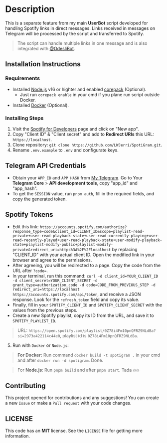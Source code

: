 # Description

This is a separate feature from my main **UserBot** script developed for handling Spotify links in direct messages. Links received in messages on Telegram will be processed by the script and transferred to Spotify.

> The script can handle multiple links in one message and is also integrated with [@OdesliBot](https://t.me/odesli_bot).

## Installation Instructions

### Requirements

- Installed [Node.js](https://nodejs.org) v16 or highter and enabled [corepack](https://nodejs.org/api/corepack.html) (Optional).
  - Just run `corepack enable` in your cmd if you plane run script outside Docker.
- Installed [Docker](https://www.docker.com) (Optional).

### Installing Steps

1. Visit the [Spotify for Developers](https://developer.spotify.com/dashboard) page and click on "New app".
2. Copy "Client ID" & "Client secret" and add to **Redirect URIs** this URL: `https://localhost`.
3. Clone repository: `git clone https://github.com/LWJerri/SpotiGram.git`.
4. Rename `.env.example` to `.env` and configurate keys.

## Telegram API Credentials

- Obtain your `APP_ID` and `APP_HASH` from [My Telegram](https://my.telegram.org). Go to Your **Telegram Core** > **API development tools**, copy "app_id" and "app_hash".
- To get the `SESSION` value, run `pnpm auth`, fill in the required fields, and copy the generated token.

## Spotify Tokens

- Edit this link: `https://accounts.spotify.com/authorize?response_type=code&client_id=CLIENT_ID&scope=playlist-read-private+user-read-playback-state+user-read-currently-playing+user-read-recently-played+user-read-playback-state+user-modify-playback-state+playlist-modify-public+playlist-modify-private&redirect_uri=https%3A%2F%2Flocalhost` by replacing "CLIENT_ID" with your actual client ID. Open the modified link in your browser and agree to the permissions.
- After agreeing, you will be redirected to a page. Copy the code from the URL after `?code=`.
- In your terminal, run this command: `curl -d client_id=YOUR_CLIENT_ID -d client_secret=YOUR_CLIENT_SECRET -d grant_type=authorization_code -d code=CODE_FROM_PREVIOUS_STEP -d redirect_uri=https://localhost https://accounts.spotify.com/api/token`, and receive a JSON response. Look for the `refresh_token` field and copy its value.
- Finally, fill in your `SPOTIFY_CLIENT_ID` and `SPOTIFY_CLIENT_SECRET` with the values from the previous steps.
- Create a new Spotify playlist, copy its ID from the URL, and save it to `SPOTIFY_PLAYLIST_ID`.

> URL: `https://open.spotify.com/playlist/0Z78i4Fm10pnQFRZ9NLdBa?si=2973a422114c44e0`, playlist id is `0Z78i4Fm10pnQFRZ9NLdBa`.

5. Run with `Docker` or `Node.js`:

> **For Docker:** Run command `docker build -t spotigram .` in your cmd and after `docker run -d spotigram`. Done.

> For **Node.js**: Run `pnpm build` and after `pnpm start`. Tada 🔥🔥

## Contributing

This project opened for contributions and any suggestions! You can create a new `Issue` or make a `Pull request` with your code changes.

## LICENSE

This code has an **MIT** license. See the `LICENSE` file for getting more information.

